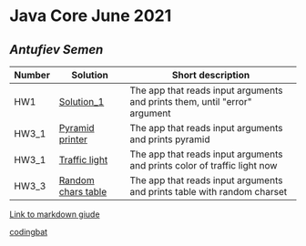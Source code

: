 # Java Core June 2021

## *Antufiev Semen*

| Number | Solution  | Short description
| --- | --- | --- |
| HW1 | [Solution_1](https://github.com/NikolaevArtem/Java_Core_June_2021/tree/feature/SemenAntufiev/src/main/java/homework_1) | The app that reads input arguments and prints them, until "error" argument |
| HW3_1 | [Pyramid printer](https://github.com/NikolaevArtem/Java_Core_June_2021/tree/feature/SemenAntufiev/src/main/java/homework_3/pyramidprinter) | The app that reads input arguments and prints pyramid|
| HW3_1 | [Traffic light](https://github.com/NikolaevArtem/Java_Core_June_2021/tree/feature/SemenAntufiev/src/main/java/homework_3/trafficlight) | The app that reads input arguments and prints color of traffic light now|
| HW3_3 | [Random chars table](https://github.com/NikolaevArtem/Java_Core_June_2021/tree/feature/SemenAntufiev/src/main/java/homework_3/randomcharstable) | The app that reads input arguments and prints table with random charset|

[Link to markdown giude](https://github.com/adam-p/markdown-here/wiki/Markdown-Cheatsheet)

[codingbat](https://codingbat.com/done?user=alexantufiev@gmail.com&tag=8698341536)
